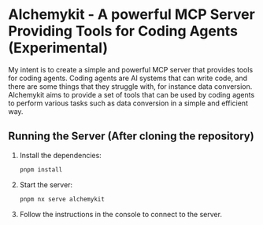 # Alchemykit - A powerful MCP Server Providing Tools for Coding Agents (Experimental)

My intent is to create a simple and powerful MCP server that provides tools for
coding agents. Coding agents are AI systems that can write code, and there are
some things that they struggle with, for instance data conversion. Alchemykit
aims to provide a set of tools that can be used by coding agents to perform
various tasks such as data conversion in a simple and efficient way.

## Running the Server (After cloning the repository)

1. Install the dependencies:
   ```bash
   pnpm install
   ```
2. Start the server:

   ```bash
   pnpm nx serve alchemykit
   ```

3. Follow the instructions in the console to connect to the server.
